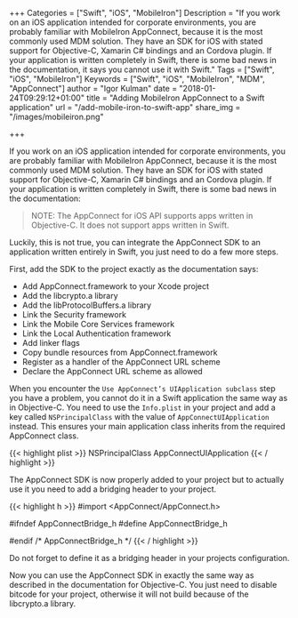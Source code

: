 +++
Categories = ["Swift", "iOS", "MobileIron"]
Description = "If you work on an iOS application intended for corporate environments, you are probably familiar with MobileIron AppConnect, because it is the most commonly used MDM solution. They have an SDK for iOS with stated support for Objective-C, Xamarin C# bindings and an Cordova plugin. If your application is written completely in Swift, there is some bad news in the documentation, it says you cannot use it with Swift."
Tags = ["Swift", "iOS", "MobileIron"]
Keywords = ["Swift", "iOS", "MobileIron", "MDM", "AppConnect"]
author = "Igor Kulman"
date = "2018-01-24T09:29:12+01:00"
title = "Adding MobileIron AppConnect to a Swift application"
url = "/add-mobile-iron-to-swift-app"
share_img = "/images/mobileiron.png"

+++

If you work on an iOS application intended for corporate environments, you are probably familiar with MobileIron AppConnect, because it is the most commonly used MDM solution. They have an SDK for iOS with stated support for Objective-C, Xamarin C# bindings and an Cordova plugin. If your application is written completely in Swift, there is some bad news in the documentation:

<blockquote>
	NOTE: The AppConnect for iOS API supports apps written in Objective-C. It does not support apps written in Swift.
</blockquote>

Luckily, this is not true, you can integrate the AppConnect SDK to an application written entirely in Swift, you just need to do a few more steps. 

First, add the SDK to the project exactly as the documentation says:

* Add AppConnect.framework to your Xcode project
* Add the libcrypto.a library
* Add the libProtocolBuffers.a library
* Link the Security framework
* Link the Mobile Core Services framework
* Link the Local Authentication framework
* Add linker flags
* Copy bundle resources from AppConnect.framework
* Register as a handler of the AppConnect URL scheme
* Declare the AppConnect URL scheme as allowed

When you encounter the `Use AppConnect’s UIApplication subclass` step you have a problem, you cannot do it in a Swift application the same way as in Objective-C. You need to use the `Info.plist` in your project and add a key called `NSPrincipalClass` with the value of `AppConnectUIApplication` instead. This ensures your main application class inherits from the required AppConnect class. 

{{< highlight plist >}}
<key>NSPrincipalClass</key>
<string>AppConnectUIApplication</string>
{{< / highlight >}}

<!--more-->

The AppConnect SDK is now properly added to your project but to actually use it you need to add a bridging header to your project. 

{{< highlight h >}}
#import <AppConnect/AppConnect.h>

#ifndef AppConnectBridge_h
#define AppConnectBridge_h

#endif /* AppConnectBridge_h */
{{< / highlight >}}

Do not forget to define it as a bridging header in your projects configuration. 

Now you can use the AppConnect SDK in exactly the same way as described in the documentation for Objective-C. You just need to disable bitcode for your project, otherwise it will not build because of the libcrypto.a library.

